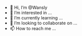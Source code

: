 - 👋 Hi, I’m @Wansly
- 👀 I’m interested in ...
- 🌱 I’m currently learning ...
- 💞️ I’m looking to collaborate on ...
- 📫 How to reach me ...

<!---
Wansly/Wansly is a ✨ special ✨ repository because its `README.md` (this file) appears on your GitHub profile.
You can click the Preview link to take a look at your changes.
--->
